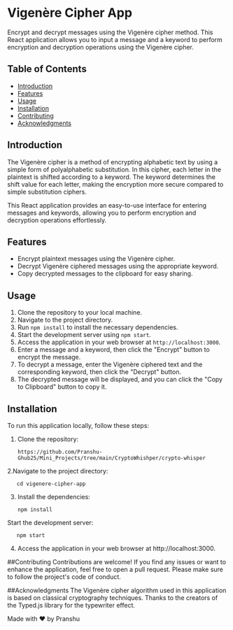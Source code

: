 # Vigenère Cipher App

Encrypt and decrypt messages using the Vigenère cipher method. This React application allows you to input a message and a keyword to perform encryption and decryption operations using the Vigenère cipher.



## Table of Contents

- [Introduction](#introduction)
- [Features](#features)
- [Usage](#usage)
- [Installation](#installation)
- [Contributing](#contributing)
- [Acknowledgments](#acknowledgments)

## Introduction

The Vigenère cipher is a method of encrypting alphabetic text by using a simple form of polyalphabetic substitution. In this cipher, each letter in the plaintext is shifted according to a keyword. The keyword determines the shift value for each letter, making the encryption more secure compared to simple substitution ciphers.

This React application provides an easy-to-use interface for entering messages and keywords, allowing you to perform encryption and decryption operations effortlessly.

## Features

- Encrypt plaintext messages using the Vigenère cipher.
- Decrypt Vigenère ciphered messages using the appropriate keyword.
- Copy decrypted messages to the clipboard for easy sharing.

## Usage

1. Clone the repository to your local machine.
2. Navigate to the project directory.
3. Run `npm install` to install the necessary dependencies.
4. Start the development server using `npm start`.
5. Access the application in your web browser at `http://localhost:3000`.
6. Enter a message and a keyword, then click the "Encrypt" button to encrypt the message.
7. To decrypt a message, enter the Vigenère ciphered text and the corresponding keyword, then click the "Decrypt" button.
8. The decrypted message will be displayed, and you can click the "Copy to Clipboard" button to copy it.

## Installation

To run this application locally, follow these steps:

1. Clone the repository:
   
       https://github.com/Pranshu-Ghub25/Mini_Projects/tree/main/CryptoWhishper/crypto-whisper

2.Navigate to the project directory:

       cd vigenere-cipher-app

3. Install the dependencies:
          
       npm install
Start the development server:

       npm start

4. Access the application in your web browser at http://localhost:3000.


##Contributing
Contributions are welcome! If you find any issues or want to enhance the application, feel free to open a pull request. Please make sure to follow the project's code of conduct.

##Acknowledgments
The Vigenère cipher algorithm used in this application is based on classical cryptography techniques.
Thanks to the creators of the Typed.js library for the typewriter effect.

Made with ❤️ by Pranshu




